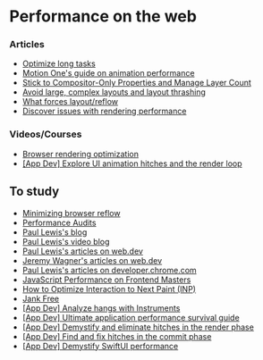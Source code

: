 # Performance on the web

### Articles

- [Optimize long tasks](https://web.dev/optimize-long-tasks/)
- [Motion One's guide on animation performance](https://motion.dev/guides/performance/)
- [Stick to Compositor-Only Properties and Manage Layer Count](https://web.dev/stick-to-compositor-only-properties-and-manage-layer-count/)
- [Avoid large, complex layouts and layout thrashing](https://web.dev/avoid-large-complex-layouts-and-layout-thrashing/)
- [What forces layout/reflow](https://gist.github.com/paulirish/5d52fb081b3570c81e3a)
- [Discover issues with rendering performance](https://developer.chrome.com/docs/devtools/rendering/performance/)

### Videos/Courses

- [Browser rendering optimization](https://www.youtube.com/playlist?list=PLAwxTw4SYaPl09X4Rljhy7dZinRCzbHz6)
- [[App Dev] Explore UI animation hitches and the render loop](https://developer.apple.com/videos/play/tech-talks/10855/)

## To study

- [Minimizing browser reflow](https://developers.google.com/speed/docs/insights/browser-reflow?hl=en)
- [Performance Audits](https://developer.chrome.com/docs/lighthouse/performance/)
- [Paul Lewis's blog](https://aerotwist.com/blog/)
- [Paul Lewis's video blog](https://www.youtube.com/playlist?list=PLt1XGr3ncPijOvahP6Am2T4e-f5v-4TXZ)
- [Paul Lewis's articles on web.dev](https://web.dev/authors/paullewis/)
- [Jeremy Wagner's articles on web.dev](https://web.dev/authors/jlwagner/)
- [Paul Lewis's articles on developer.chrome.com](https://developer.chrome.com/authors/paullewis/)
- [JavaScript Performance on Frontend Masters](https://frontendmasters.com/courses/web-performance/)
- [How to Optimize Interaction to Next Paint (INP)](https://web.dev/how-to-optimize-inp/)
- [Jank Free](http://jankfree.org/)
- [[App Dev] Analyze hangs with Instruments](https://developer.apple.com/videos/play/wwdc2023/10248/)
- [[App Dev] Ultimate application performance survival guide](https://developer.apple.com/videos/play/wwdc2021/10181)
- [[App Dev] Demystify and eliminate hitches in the render phase](https://developer.apple.com/videos/play/tech-talks/10857)
- [[App Dev] Find and fix hitches in the commit phase](https://developer.apple.com/videos/play/tech-talks/10856)
- [[App Dev] Demystify SwiftUI performance](https://developer.apple.com/videos/play/wwdc2023/10160/)
